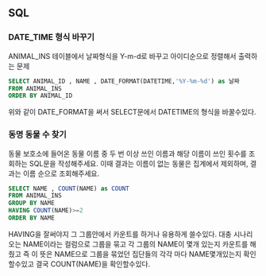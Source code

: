 ## SQL 
### DATE_TIME 형식 바꾸기
ANIMAL_INS 테이블에서 날짜형식을 Y-m-d로 바꾸고 아이디순으로 정렬해서 출력하는 문제 

```sql
SELECT ANIMAL_ID , NAME , DATE_FORMAT(DATETIME,'%Y-%m-%d') as 날짜
FROM ANIMAL_INS
ORDER BY ANIMAL_ID
```
위와 같이 DATE_FORMAT을 써서 SELECT문에서 DATETIME의 형식을 바꿀수있다.

### 동명 동물 수 찾기
동물 보호소에 들어온 동물 이름 중 두 번 이상 쓰인 이름과 해당 이름이 쓰인 횟수를 조회하는 SQL문을 작성해주세요. 이때 결과는 이름이 없는 동물은 집계에서 제외하며, 결과는 이름 순으로 조회해주세요.
```sql
SELECT NAME , COUNT(NAME) as COUNT
FROM ANIMAL_INS
GROUP BY NAME
HAVING COUNT(NAME)>=2
ORDER BY NAME
```
HAVING을 잘써야지 그 그룹안에서 카운트를 하거나 유용하게 쓸수있다. 
대충 시나리오는 NAME이라는 컬럼으로 그룹을 묶고 각 그룹의 NAME이 몇개 있는지 카운트를 해줬고 즉 이 뜻은 NAME으로 그룹을 묶었던 집단들의 각각 마다 NAME몇개있는지 확인할수있고 결국 COUNT(NAME)을 확인할수있다.